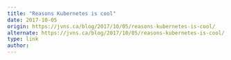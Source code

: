 ```yaml
---
title: "Reasons Kubernetes is cool"
date: 2017-10-05
origin: https://jvns.ca/blog/2017/10/05/reasons-kubernetes-is-cool/
alternate: https://jvns.ca/blog/2017/10/05/reasons-kubernetes-is-cool/
type: link
author: 
---
```


